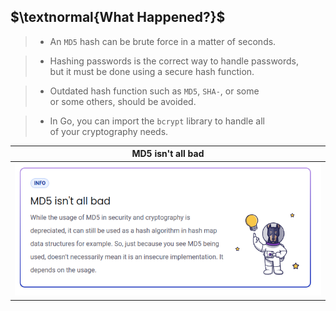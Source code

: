 ## $\textnormal{What Happened?}$

> - An `MD5` hash can be brute force in a matter of seconds.

> - Hashing passwords is the correct way to handle passwords, <br />
    but it must be done using a secure hash function.

> - Outdated hash function such as `MD5`, `SHA-`, or some <br />
    or some others, should be avoided.

> - In Go, you can import the `bcrypt` library to handle all <br />
    of your cryptography needs.

| MD5 isn't all bad |
| ----------------- |
| ![md5-isnt-bad](./images/06-md5-is-not-that-bad.png) |


